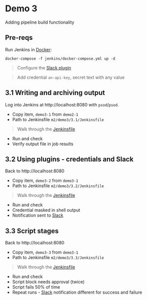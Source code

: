 # Demo 3

Adding pipeline build functionality


## Pre-reqs

Run Jenkins in [Docker](https://www.docker.com/products/docker-desktop):

```
docker-compose -f jenkins/docker-compose.yml up -d
```

> Configure the [Slack plugin](https://slack.com/apps/A0F7VRFKN-jenkins-ci)

> Add credential `an-api-key`, secret text with any value

## 3.1 Writing and archiving output

Log into Jenkins at http://localhost:8080 with `psod`/`psod`.

- Copy item, `demo3-1` from `demo2-1`
- Path to Jenkinsfile `m2/demo3/3.1/Jenkinsfile`

> Walk through the [Jenkinsfile](./3.1/Jenkinsfile)

- Run and check 
- Verify output file in job results

## 3.2 Using plugins - credentials and Slack

Back to http://localhost:8080

- Copy item, `demo3-2` from `demo3-1`
- Path to Jenkinsfile `m2/demo3/3.2/Jenkinsfile`

> Walk through the [Jenkinsfile](./3.2/Jenkinsfile)

- Run and check
- Credential masked in shell output
- Notification sent to [Slack](https://app.slack.com/client/TV8G80XJL/C011X6EGT3N)

## 3.3 Script stages

Back to http://localhost:8080

- Copy item, `demo3-3` from `demo3-1`
- Path to Jenkinsfile `m2/demo3/3.3/Jenkinsfile`

> Walk through the [Jenkinsfile](./3.3/Jenkinsfile)

- Run and check
- Script block needs approval (twice)
- Script fails 50% of time
- Repeat runs - [Slack](https://app.slack.com/client/TV8G80XJL/C011X6EGT3N) notification different for success and failure